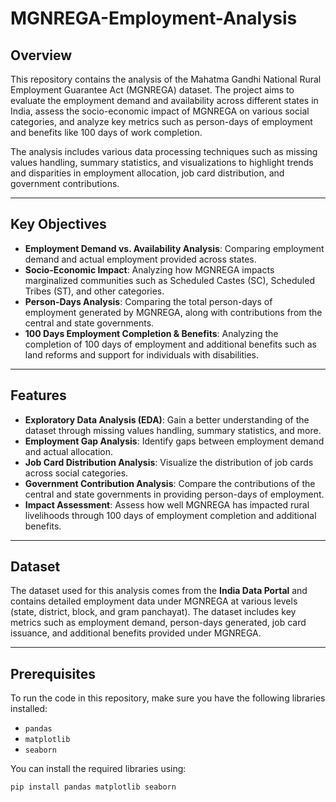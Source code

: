 # MGNREGA-Employment-Analysis

## Overview

This repository contains the analysis of the Mahatma Gandhi National Rural Employment Guarantee Act (MGNREGA) dataset. The project aims to evaluate the employment demand and availability across different states in India, assess the socio-economic impact of MGNREGA on various social categories, and analyze key metrics such as person-days of employment and benefits like 100 days of work completion.

The analysis includes various data processing techniques such as missing values handling, summary statistics, and visualizations to highlight trends and disparities in employment allocation, job card distribution, and government contributions.

---

## Key Objectives

- **Employment Demand vs. Availability Analysis**: Comparing employment demand and actual employment provided across states.
- **Socio-Economic Impact**: Analyzing how MGNREGA impacts marginalized communities such as Scheduled Castes (SC), Scheduled Tribes (ST), and other categories.
- **Person-Days Analysis**: Comparing the total person-days of employment generated by MGNREGA, along with contributions from the central and state governments.
- **100 Days Employment Completion & Benefits**: Analyzing the completion of 100 days of employment and additional benefits such as land reforms and support for individuals with disabilities.

---

## Features

- **Exploratory Data Analysis (EDA)**: Gain a better understanding of the dataset through missing values handling, summary statistics, and more.
- **Employment Gap Analysis**: Identify gaps between employment demand and actual allocation.
- **Job Card Distribution Analysis**: Visualize the distribution of job cards across social categories.
- **Government Contribution Analysis**: Compare the contributions of the central and state governments in providing person-days of employment.
- **Impact Assessment**: Assess how well MGNREGA has impacted rural livelihoods through 100 days of employment completion and additional benefits.

---

## Dataset

The dataset used for this analysis comes from the **India Data Portal** and contains detailed employment data under MGNREGA at various levels (state, district, block, and gram panchayat). The dataset includes key metrics such as employment demand, person-days generated, job card issuance, and additional benefits provided under MGNREGA.

---

## Prerequisites

To run the code in this repository, make sure you have the following libraries installed:

- `pandas`
- `matplotlib`
- `seaborn`

You can install the required libraries using:

```bash
pip install pandas matplotlib seaborn
